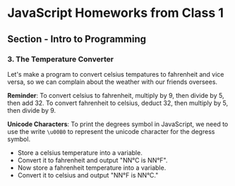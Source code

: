 # JavaScript Homeworks from Class 1

## Section - Intro to Programming

### 3. The Temperature Converter

Let's make a program to convert celsius tempatures to fahrenheit and vice versa, so we can complain about the weather with our friends oversees.

**Reminder**: To convert celsius to fahrenheit, multiply by 9, then divide by 5, then add 32. To convert fahrenheit to celsius, deduct 32, then multiply by 5, then divide by 9.

**Unicode Characters**: To print the degrees symbol in JavaScript, we need to use the write `\u00B0` to represent the unicode character for the degress symbol.

- Store a celsius temperature into a variable.
- Convert it to fahrenheit and output "NN°C is NN°F".
- Now store a fahrenheit temperature into a variable.
- Convert it to celsius and output "NN°F is NN°C."
